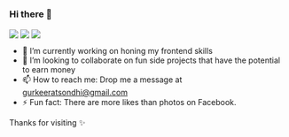 ### Hi there 👋

<a>
  <img align="center" src="https://github-readme-stats.vercel.app/api/top-langs/?username=keerat666&layout=compact" />
</a>

<a>
  <img align="center" src="https://github-readme-stats.vercel.app/api?username=keerat666&show_icons=true&count_private=true" />
</a>
 <a>
  <img align="center" src="https://github-readme-stats.vercel.app/api/wakatime?username=Keerat666" />
</a>
</br>
<div>
  
* 🔭 I’m currently working on honing my frontend skills
* 👯 I’m looking to collaborate on fun side projects that have the potential to earn money 
* 📫 How to reach me: Drop me a message at gurkeeratsondhi@gmail.com
* ⚡ Fun fact: There are more likes than photos on Facebook.

</div>

Thanks for visiting ✨
<!--
**Keerat666/Keerat666** is a ✨ _special_ ✨ repository because its `README.md` (this file) appears on your GitHub profile.

Here are some ideas to get you started:

- 🔭 I’m currently working on ...
- 🌱 I’m currently learning ...
- 👯 I’m looking to collaborate on ...
- 🤔 I’m looking for help with ...
- 💬 Ask me about ...
- 📫 How to reach me: ...
- 😄 Pronouns: ...
- ⚡ Fun fact: ...
-->
